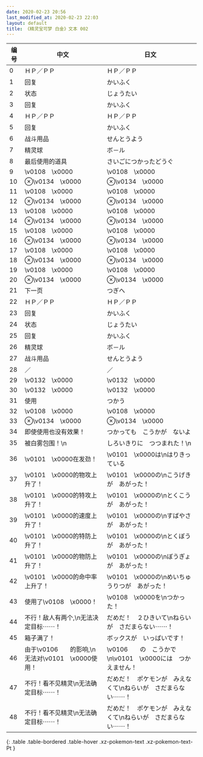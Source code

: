```yaml
---
date: 2020-02-23 20:56
last_modified_at: 2020-02-23 22:03
layout: default
title: 《精灵宝可梦 白金》文本 002
---
```

| 编号 | 中文 | 日文 |
| ---- | ---- | ---- |
| 0 | ＨＰ／ＰＰ | ＨＰ／ＰＰ |
| 1 | 回复 | かいふく |
| 2 | 状态 | じょうたい |
| 3 | 回复 | かいふく |
| 4 | ＨＰ／ＰＰ | ＨＰ／ＰＰ |
| 5 | 回复 | かいふく |
| 6 | 战斗用品 | せんとうよう |
| 7 | 精灵球 | ボ－ル |
| 8 | 最后使用的道具 | さいごにつかったどうぐ |
| 9 | \v0108　\x0000 | \v0108　\x0000 |
| 10 | ⊗\v0134　\x0000 | ⊗\v0134　\x0000 |
| 11 | \v0108　\x0000 | \v0108　\x0000 |
| 12 | ⊗\v0134　\x0000 | ⊗\v0134　\x0000 |
| 13 | \v0108　\x0000 | \v0108　\x0000 |
| 14 | ⊗\v0134　\x0000 | ⊗\v0134　\x0000 |
| 15 | \v0108　\x0000 | \v0108　\x0000 |
| 16 | ⊗\v0134　\x0000 | ⊗\v0134　\x0000 |
| 17 | \v0108　\x0000 | \v0108　\x0000 |
| 18 | ⊗\v0134　\x0000 | ⊗\v0134　\x0000 |
| 19 | \v0108　\x0000 | \v0108　\x0000 |
| 20 | ⊗\v0134　\x0000 | ⊗\v0134　\x0000 |
| 21 | 下一页 | つぎへ |
| 22 | ＨＰ／ＰＰ | ＨＰ／ＰＰ |
| 23 | 回复 | かいふく |
| 24 | 状态 | じょうたい |
| 25 | 回复 | かいふく |
| 26 | 精灵球 | ボ－ル |
| 27 | 战斗用品 | せんとうよう |
| 28 | ／ | ／ |
| 29 | \v0132　\x0000 | \v0132　\x0000 |
| 30 | \v0132　\x0000 | \v0132　\x0000 |
| 31 | 使用 | つかう |
| 32 | \v0108　\x0000 | \v0108　\x0000 |
| 33 | ⊗\v0134　\x0000 | ⊗\v0134　\x0000 |
| 34 | 即使使用也没有效果！ | つかっても　こうかが　ないよ |
| 35 | 被白雾包围！\n | しろいきりに　つつまれた！\n |
| 36 | \v0101　\x0000在发劲！ | \v0101　\x0000は\nはりきっている |
| 37 | \v0101　\x0000的物攻上升了！ | \v0101　\x0000の\nこうげきが　あがった！ |
| 38 | \v0101　\x0000的特攻上升了！ | \v0101　\x0000の\nとくこうが　あがった！ |
| 39 | \v0101　\x0000的速度上升了！ | \v0101　\x0000の\nすばやさが　あがった！ |
| 40 | \v0101　\x0000的特防上升了！ | \v0101　\x0000の\nとくぼうが　あがった！ |
| 41 | \v0101　\x0000的物防上升了！ | \v0101　\x0000の\nぼうぎょが　あがった！ |
| 42 | \v0101　\x0000的命中率上升了！ | \v0101　\x0000の\nめいちゅうりつが　あがった！ |
| 43 | 使用了\v0108　\x0000！ | \v0108　\x0000を\nつかった！ |
| 44 | 不行！敌人有两个,\n无法决定目标⋯⋯！ | だめだ！　２ひきいて\nねらいが　さだまらない⋯⋯！ |
| 45 | 箱子满了！ | ボックスが　いっぱいです！ |
| 46 | 由于\v0106　　的影响,\n无法对\v0101　\x0000使用！ | \v0106　　の　こうかで\n\v0101　\x0000には　つかえません！ |
| 47 | 不行！看不见精灵\n无法确定目标⋯⋯！ | だめだ！　ポケモンが　みえなくて\nねらいが　さだまらない⋯⋯！ |
| 48 | 不行！看不见精灵\n无法确定目标⋯⋯！ | だめだ！　ポケモンが　みえなくて\nねらいが　さだまらない⋯⋯！ |
{: .table .table-bordered .table-hover .xz-pokemon-text .xz-pokemon-text-Pt }